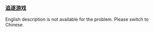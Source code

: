 ### [追逐游戏](https://leetcode.com/problems/Za25hA)

English description is not available for the problem. Please switch to Chinese.